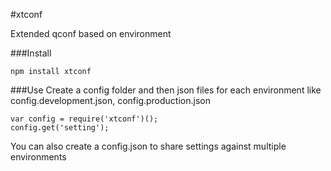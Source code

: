 #xtconf

Extended qconf based on environment

###Install

```
npm install xtconf
```

###Use
Create a config folder and then json files for each environment like config.development.json, config.production.json

```
var config = require('xtconf')();
config.get('setting');
```

You can also create a config.json to share settings against multiple environments 

